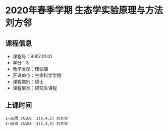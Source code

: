 # 2020年春季学期 生态学实验原理与方法 刘方邻






## 课程信息

- 课程号：BI85101.01
- 学分：3
- 教学类型：理论课
- 开课单位：生命科学学院
- 课程类别：硕士
- 课程层次：研究生课程

## 上课时间

```
1~10周 3A108 :1(3,4,5) 刘方邻
1~10周 3A108 :3(3,4,5) 刘方邻
```

